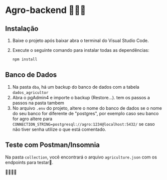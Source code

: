 # Agro-backend 🚜🌾🌱

## Instalação

1. Baixe o projeto após baixar abra o terminal do Visual Studio Code.
2. Execute o seguinte comando para instalar todas as dependências:

   ```bash
   npm install
   ```

## Banco de Dados

1. Na pasta `dba`, há um backup do banco de dados com a tabela `dados_agricultor`
2. Abra o pgAdmin4 e importe o backup (Restore...). tem os passos a passos na pasta tambem
3. No arquivo `.env` do projeto, altere o nome do banco de dados se o nome do seu banco for diferente de "postgres", por exemplo caso seu banco for agro altere para `CONNECTION_STRING=postgresql://agro:1234@localhost:5432/` se caso não tiver senha utilize o que está comentado.

## Teste com Postman/Insomnia

Na pasta `collection`, você encontrará o arquivo `agriculture.json` com os endpoints para testar🧪.

👨‍💻🧠🚜
